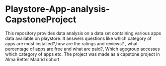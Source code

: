 # Playstore-App-analysis-CapstoneProject
This repository provides data analysis on a data set containing various apps data available on playstore. It answers questions like which category of apps are most installed?,how are the ratings and reviews? , what percentage of apps are free and what are paid?, Which agegroup accesses which category of apps etc. The project was made as a capstone project in Alma Better Madrid cohort
